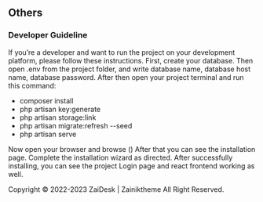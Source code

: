 ## Others

### Developer Guideline

If you’re a developer and want to run the project on your development platform, please follow these instructions. First,
create your database. Then open .env from the project folder, and write database name, database host name, database
password. After then open your project terminal and run this command:

- composer install
- php artisan key:generate
- php artisan storage:link
- php artisan migrate:refresh --seed
- php artisan serve

Now open your browser and browse ()
After that you can see the installation page. Complete the installation wizard as directed. After successfully
installing, you can see the project Login page and react frontend working as well.

Copyright © 2022-2023 ZaiDesk | Zainiktheme All Right Reserved.



